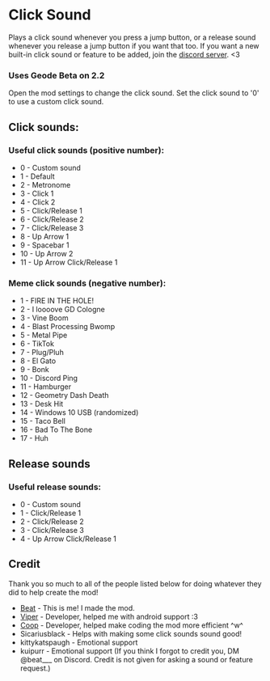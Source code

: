 # Click Sound

Plays a click sound whenever you press a jump button, or a release sound whenever you release a jump button if you want that too.
If you want a new built-in click sound or feature to be added, join the [discord server](https://discord.gg/RwbRP8ADdc). <3

### Uses Geode Beta on 2.2
Open the mod settings to change the click sound. Set the click sound to '0' to use a custom click sound.
## Click sounds:
### Useful click sounds (positive number):
- 0 - Custom sound
- 1 - Default
- 2 - Metronome
- 3 - Click 1
- 4 - Click 2
- 5 - Click/Release 1
- 6 - Click/Release 2
- 7 - Click/Release 3
- 8 - Up Arrow 1
- 9 - Spacebar 1
- 10 - Up Arrow 2
- 11 - Up Arrow Click/Release 1
### Meme click sounds (negative number):
- 1 - FIRE IN THE HOLE!
- 2 - I loooove GD Cologne
- 3 - Vine Boom
- 4 - Blast Processing Bwomp
- 5 - Metal Pipe
- 6 - TikTok
- 7 - Plug/Pluh
- 8 - El Gato
- 9 - Bonk
- 10 - Discord Ping
- 11 - Hamburger
- 12 - Geometry Dash Death
- 13 - Desk Hit
- 14 - Windows 10 USB (randomized)
- 15 - Taco Bell
- 16 - Bad To The Bone
- 17 - Huh
## Release sounds
### Useful release sounds:
- 0 - Custom sound
- 1 - Click/Release 1
- 2 - Click/Release 2
- 3 - Click/Release 3
- 4 - Up Arrow Click/Release 1

## Credit
Thank you so much to all of the people listed below for doing whatever they did to help create the mod!
- [Beat](https://github.com/BeatACVR) - This is me! I made the mod.
- [Viper](https://github.com/MuhXd) - Developer, helped me with android support :3
- [Coop](https://github.com/coopeeo) - Developer, helped make coding the mod more efficient ^w^
- Sicariusblack - Helps with making some click sounds sound good!
- kittykatspaugh - Emotional support
- kuipurr - Emotional support
(If you think I forgot to credit you, DM @beat___ on Discord. Credit is not given for asking a sound or feature request.)